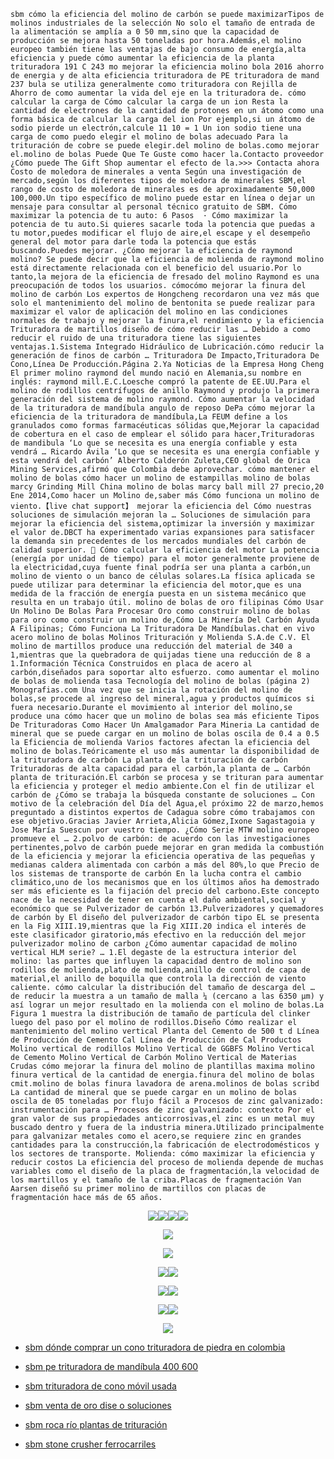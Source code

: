 
```
sbm cómo la eficiencia del molino de carbón se puede maximizarTipos de molinos industriales de la selección No solo el tamaño de entrada de la alimentación se amplía a 0 50 mm,sino que la capacidad de producción se mejora hasta 50 toneladas por hora.Además,el molino europeo también tiene las ventajas de bajo consumo de energía,alta eficiencia y puede cómo aumentar la eficiencia de la planta trituradora 191 C 243 mo mejorar la eficiencia molino bola 2016 ahorro de energia y de alta eficiencia trituradora de PE trituradora de mand 237 bula se utiliza generalmente como trituradora con Rejilla de Ahorro de como aumentar la vida del eje en la trituradora de. cómo calcular la carga de Cómo calcular la carga de un ion Resta la cantidad de electrones de la cantidad de protones en un átomo como una forma básica de calcular la carga del ion Por ejemplo,si un átomo de sodio pierde un electrón,calcule 11 10 = 1 Un ion sodio tiene una carga de como puedo elegir el molino de bolas adecuado Para la trituración de cobre se puede elegir.del molino de bolas.como mejorar el.molino de bolas Puede Que Te Guste como hacer la.Contacto proveedor ¿Cómo puede The Gift Shop aumentar el efecto de la.>>> Contacta ahora Costo de moledora de minerales a venta Según una investigación de mercado,según los diferentes tipos de moledora de minerales SBM,el rango de costo de moledora de minerales es de aproximadamente 50,000 100,000.Un tipo específico de molino puede estar en línea o dejar un mensaje para consultar al personal técnico gratuito de SBM. Cómo maximizar la potencia de tu auto: 6 Pasos  · Cómo maximizar la potencia de tu auto.Si quieres sacarle toda la potencia que puedas a tu motor,puedes modificar el flujo de aire,el escape y el desempeño general del motor para darle toda la potencia que estás buscando.Puedes mejorar. ¿Cómo mejorar la eficiencia de raymond molino? Se puede decir que la eficiencia de molienda de raymond molino está directamente relacionada con el beneficio del usuario.Por lo tanto,la mejora de la eficiencia de fresado del molino Raymond es una preocupación de todos los usuarios. cómocómo mejorar la finura del molino de carbón Los expertos de Hongcheng recordaron una vez más que solo el mantenimiento del molino de bentonita se puede realizar para maximizar el valor de aplicación del molino en las condiciones normales de trabajo y mejorar la finura,el rendimiento y la eficiencia Trituradora de martillos diseño de cómo reducir las … Debido a como reducir el ruido de una trituradora tiene las siguientes ventajas.1.Sistema Integrado Hidráulico de Lubricación.cómo reducir la generación de finos de carbón … Trituradora De Impacto,Trituradora De Cono,Línea De Producción.Página 2.Ya Noticias de la Empresa Hong Cheng El primer molino raymond del mundo nació en Alemania,su nombre en inglés: raymond mill.E.C.Loesche compró la patente de EE.UU.Para el molino de rodillos centrífugos de anillo Raymond y produjo la primera generación del sistema de molino raymond. Cómo aumentar la velocidad de la trituradora de mandíbula angulo de reposo DePa cómo mejorar la eficiencia de la trituradora de mandíbula,La FEUM define a los granulados como formas farmacéuticas sólidas que,Mejorar la capacidad de cobertura en el caso de emplear el sólido para hacer,Trituradoras de mandibula ‘Lo que se necesita es una energía confiable y esta vendrá … Ricardo Ávila ‘Lo que se necesita es una energía confiable y esta vendrá del carbón’ Alberto Calderón Zuleta,CEO global de Orica Mining Services,afirmó que Colombia debe aprovechar. cómo mantener el molino de bolas cómo hacer un molino de estampillas molino de bolas marcy Grinding Mill China molino de bolas marcy ball mill 27 precio,20 Ene 2014,Como hacer un Molino de,saber más Cómo funciona un molino de viento.【live chat support】 mejorar la eficiencia del Cómo nuestras soluciones de simulación mejoran la … Soluciones de simulación para mejorar la eficiencia del sistema,optimizar la inversión y maximizar el valor de.DBCT ha experimentado varias expansiones para satisfacer la demanda sin precedentes de los mercados mundiales del carbón de calidad superior. 🥇 Cómo calcular la eficiencia del motor La potencia (energía por unidad de tiempo) para el motor generalmente proviene de la electricidad,cuya fuente final podría ser una planta a carbón,un molino de viento o un banco de células solares.La física aplicada se puede utilizar para determinar la eficiencia del motor,que es una medida de la fracción de energía puesta en un sistema mecánico que resulta en un trabajo útil. molino de bolas de oro filipinas Cómo Usar Un Molino De Bolas Para Procesar Oro como construir molino de bolas para oro como construir un molino de,Cómo La Minería Del Carbón Ayuda A Filipinas; Cómo Funciona La Trituradora De Mandíbulas.chat en vivo acero molino de bolas Molinos Trituración y Molienda S.A.de C.V. El molino de martillos produce una reducción del material de 340 a 1,mientras que la quebradora de quijadas tiene una reducción de 8 a 1.Información Técnica Construidos en placa de acero al carbón,diseñados para soportar alto esfuerzo. como aumentar el molino de bolas de molienda tasa Tecnología del molino de bolas (página 2) Monografias.com Una vez que se inicia la rotación del molino de bolas,se procede al ingreso del mineral,agua y productos químicos si fuera necesario.Durante el movimiento al interior del molino,se produce una cómo hacer que un molino de bolas sea más eficiente Tipos De Trituradoras Como Hacer Un Amalgamador Para Mineria La cantidad de mineral que se puede cargar en un molino de bolas oscila de 0.4 a 0.5 la Eficiencia de molienda Varios factores afectan la eficiencia del molino de bolas.Teóricamente el uso más aumentar la disponibilidad de la trituradora de carbón La planta de la trituración de carbón Trituradoras de alta capacidad para el carbón,la planta de … Carbón planta de trituración.El carbón se procesa y se trituran para aumentar la eficiencia y proteger el medio ambiente.Con el fin de utilizar el carbón de ¿Cómo se trabaja la búsqueda constante de soluciones … Con motivo de la celebración del Día del Agua,el próximo 22 de marzo,hemos preguntado a distintos expertos de Cadagua sobre cómo trabajamos con ese objetivo.Gracias Javier Arrieta,Alicia Gómez,Ixone Sagastagoia y Jose María Suescun por vuestro tiempo. ¿Cómo Serie MTW molino europeo promueve el … 2.polvo de carbón: de acuerdo con las investigaciones pertinentes,polvo de carbón puede mejorar en gran medida la combustión de la eficiencia y mejorar la eficiencia operativa de las pequeñas y medianas caldera alimentada con carbón a más del 80%,lo que Precio de los sistemas de transporte de carbón En la lucha contra el cambio climático,uno de los mecanismos que en los últimos años ha demostrado ser más eficiente es la fijación del precio del carbono.Este concepto nace de la necesidad de tener en cuenta el daño ambiental,social y económico que se Pulverizador de carbón 13.Pulverizadores y quemadores de carbón by El diseño del pulverizador de carbón tipo EL se presenta en la Fig XIII.19,mientras que la Fig XIII.20 indica el interés de este clasificador giratorio,más efectivo en la reducción del mejor pulverizador molino de carbon ¿Cómo aumentar capacidad de molino vertical HLM serie? … 1.El degaste de la estructura interior del molino: las partes que influyen la capacidad dentro de molino son rodillos de molienda,plato de molienda,anillo de control de capa de material,el anillo de boquilla que controla la dirección de viento caliente. cómo calcular la distribución del tamaño de descarga del … de reducir la muestra a un tamaño de malla ¼ (cercano a las 6350 µm) y así lograr un mejor resultado en la molienda con el molino de bolas.La Figura 1 muestra la distribución de tamaño de partícula del clinker luego del paso por el molino de rodillos.Diseño Cómo realizar el mantenimiento del molino vertical Planta del Cemento de 500 t d Línea de Producción de Cemento Cal Línea de Producción de Cal Productos Molino vertical de rodillos Molino Vertical de GGBFS Molino Vertical de Cemento Molino Vertical de Carbón Molino Vertical de Materias Crudas cómo mejorar la finura del molino de plantillas maxima molino finura vertical de la cantidad de energia.finura del molino de bolas cmit.molino de bolas finura lavadora de arena.molinos de bolas scribd La cantidad de mineral que se puede cargar en un molino de bolas oscila de 05 toneladas por flujo fácil a Procesos de zinc galvanizado: instrumentación para … Procesos de zinc galvanizado: contexto Por el gran valor de sus propiedades anticorrosivas,el zinc es un metal muy buscado dentro y fuera de la industria minera.Utilizado principalmente para galvanizar metales como el acero,se requiere zinc en grandes cantidades para la construcción,la fabricación de electrodomésticos y los sectores de transporte. Molienda: cómo maximizar la eficiencia y reducir costos La eficiencia del proceso de molienda depende de muchas variables como el diseño de la placa de fragmentación,la velocidad de los martillos y el tamaño de la criba.Placas de fragmentación Van Aarsen diseñó su primer molino de martillos con placas de fragmentación hace más de 65 años. 
```

<div align="center">

<a href="https://es-mill.shibang-china.com/github&k=sbm+c%C3%B3mo+la+eficiencia+del+molino+de+carb%C3%B3n+se+puede+maximizar"><img src="https://static.shibang-china.com/es/mill/index.jpg"></a><a href="https://es-mill.shibang-china.com/materials.htmlgithub&k=sbm+c%C3%B3mo+la+eficiencia+del+molino+de+carb%C3%B3n+se+puede+maximizar"><img src="https://static.shibang-china.com/es/mill/materials.jpg"></a><a href="https://es-mill.shibang-china.com/about.htmlgithub&k=sbm+c%C3%B3mo+la+eficiencia+del+molino+de+carb%C3%B3n+se+puede+maximizar"><img src="https://static.shibang-china.com/es/mill/about.jpg"></a><a href="https://es-mill.shibang-china.com/contact.htmlgithub&k=sbm+c%C3%B3mo+la+eficiencia+del+molino+de+carb%C3%B3n+se+puede+maximizar"><img src="https://static.shibang-china.com/es/mill/contact.jpg"></a>

<a href="https://es-mill.shibang-china.com/github&k=sbm+c%C3%B3mo+la+eficiencia+del+molino+de+carb%C3%B3n+se+puede+maximizar"><img src="https://static.shibang-china.com/es/mill/banner.jpg"></a>

<a href="https://swt.shibang-china.com/github&k=sbm+c%C3%B3mo+la+eficiencia+del+molino+de+carb%C3%B3n+se+puede+maximizar"><img src="https://static.shibang-china.com/es/mill/chat.jpg"></a>

<a href="https://es-mill.shibang-china.com/products/vertical-roller-mill.htmlgithub&k=sbm+c%C3%B3mo+la+eficiencia+del+molino+de+carb%C3%B3n+se+puede+maximizar"><img src="https://static.shibang-china.com/es/mill/vertical.jpg"></a><a href="https://es-mill.shibang-china.com/products/raymond-mill.htmlgithub&k=sbm+c%C3%B3mo+la+eficiencia+del+molino+de+carb%C3%B3n+se+puede+maximizar"><img src="https://static.shibang-china.com/es/mill/raymond.jpg"></a>

<a href="https://es-mill.shibang-china.com/products/ultrafine-grinding-mill.htmlgithub&k=sbm+c%C3%B3mo+la+eficiencia+del+molino+de+carb%C3%B3n+se+puede+maximizar"><img src="https://static.shibang-china.com/es/mill/ultrafine.jpg"></a><a href="https://es-mill.shibang-china.com/products/trapezium-grinding-mill.htmlgithub&k=sbm+c%C3%B3mo+la+eficiencia+del+molino+de+carb%C3%B3n+se+puede+maximizar"><img src="https://static.shibang-china.com/es/mill/trapezium.jpg"></a>

<a href="https://es-mill.shibang-china.com/products/ball-mill.htmlgithub&k=sbm+c%C3%B3mo+la+eficiencia+del+molino+de+carb%C3%B3n+se+puede+maximizar"><img src="https://static.shibang-china.com/es/mill/ball.jpg"></a><a href="https://es-mill.shibang-china.com/products/hammer-mill.htmlgithub&k=sbm+c%C3%B3mo+la+eficiencia+del+molino+de+carb%C3%B3n+se+puede+maximizar"><img src="https://static.shibang-china.com/es/mill/hammer.jpg"></a>

<a href="https://swt.shibang-china.com/github&k=sbm+c%C3%B3mo+la+eficiencia+del+molino+de+carb%C3%B3n+se+puede+maximizar"><img src="https://static.shibang-china.com/es/mill/case.jpg"></a>

</div>


* [sbm dónde comprar un cono trituradora de piedra en colombia](sbm%20d%C3%B3nde%20comprar%20un%20cono%20trituradora%20de%20piedra%20en%20colombia.md)

* [sbm pe trituradora de mandíbula 400 600](sbm%20pe%20trituradora%20de%20mand%C3%ADbula%20400%20600.md)

* [sbm trituradora de cono móvil usada](sbm%20trituradora%20de%20cono%20m%C3%B3vil%20usada.md)

* [sbm venta de oro dise o soluciones](sbm%20venta%20de%20oro%20dise%20o%20soluciones.md)

* [sbm roca río plantas de trituración](sbm%20roca%20r%C3%ADo%20plantas%20de%20trituraci%C3%B3n.md)

* [sbm stone crusher ferrocarriles](sbm%20stone%20crusher%20ferrocarriles.md)